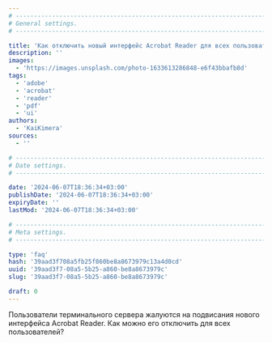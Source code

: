 ```yaml
---
# -------------------------------------------------------------------------------------------------------------------- #
# General settings.
# -------------------------------------------------------------------------------------------------------------------- #

title: 'Как отключить новый интерфейс Acrobat Reader для всех пользователей?'
description: ''
images:
  - 'https://images.unsplash.com/photo-1633613286848-e6f43bbafb8d'
tags:
  - 'adobe'
  - 'acrobat'
  - 'reader'
  - 'pdf'
  - 'ui'
authors:
  - 'KaiKimera'
sources:
  - ''

# -------------------------------------------------------------------------------------------------------------------- #
# Date settings.
# -------------------------------------------------------------------------------------------------------------------- #

date: '2024-06-07T18:36:34+03:00'
publishDate: '2024-06-07T18:36:34+03:00'
expiryDate: ''
lastMod: '2024-06-07T18:36:34+03:00'

# -------------------------------------------------------------------------------------------------------------------- #
# Meta settings.
# -------------------------------------------------------------------------------------------------------------------- #

type: 'faq'
hash: '39aad3f708a5fb25f860be8a8673979c13a4d0cd'
uuid: '39aad3f7-08a5-5b25-a860-be8a8673979c'
slug: '39aad3f7-08a5-5b25-a860-be8a8673979c'

draft: 0
---
```


Пользователи терминального сервера жалуются на подвисания нового интерфейса Acrobat Reader. Как можно его отключить для всех пользователей?

<!--more-->
